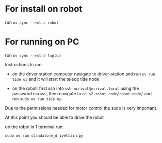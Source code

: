 # For install on robot
run `uv sync --extra robot` 

# For running on PC
run `uv sync --extra laptop`


Instructions to run:

- on the driver station computer navigate to driver-station and run `uv run tide up` and it will start the teleop tide node 

- on the robot: first ssh into `ssh ncrival@ncrival.local` using the password ncrival, then navigate to `cd s2-robot-code/robot-code/` and run `sudo uv run tide up`.  

Due to the permissions needed for motor control the sudo is very important. 

At this point you should be able to drive the robot 

on the robot in 1 terminal run:

`sudo uv run standalone_drivetrain.py`
